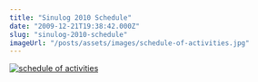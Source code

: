 ```yaml
---
title: "Sinulog 2010 Schedule"
date: "2009-12-21T19:38:42.000Z"
slug: "sinulog-2010-schedule"
imageUrl: "/posts/assets/images/schedule-of-activities.jpg"
---
```


[![](http://stonino.files.wordpress.com/2011/05/schedule-of-activities.jpg?resize=490%2C685 "schedule of activities")](http://stonino.files.wordpress.com/2011/05/schedule-of-activities.jpg)